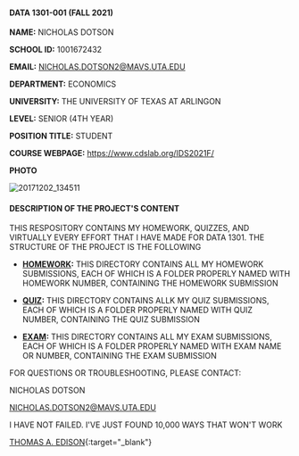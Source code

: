 #### DATA 1301-001 (FALL 2021)

**NAME:** NICHOLAS DOTSON

**SCHOOL ID:** 1001672432

**EMAIL:** NICHOLAS.DOTSON2@MAVS.UTA.EDU

**DEPARTMENT:** ECONOMICS

**UNIVERSITY:** THE UNIVERSITY OF TEXAS AT ARLINGON

**LEVEL:** SENIOR (4TH YEAR)

**POSITION TITLE:** STUDENT

**COURSE WEBPAGE:** https://www.cdslab.org/IDS2021F/

**PHOTO**
  
  ![20171202_134511](https://user-images.githubusercontent.com/91925133/138193224-99e28032-d1ef-4e60-ae10-f39c277a43a0.jpg)

#### DESCRIPTION OF THE PROJECT'S CONTENT

THIS RESPOSITORY CONTAINS MY HOMEWORK, QUIZZES, AND VIRTUALLY EVERY EFFORT THAT I HAVE MADE FOR DATA 1301. THE STRUCTURE OF THE PROJECT IS THE FOLLOWING

 * **[HOMEWORK](https://github.com/NicholasDotson/IDS2021F/blob/main/HOMEWORK):** THIS DIRECTORY CONTAINS ALL MY HOMEWORK SUBMISSIONS, EACH OF WHICH IS A FOLDER PROPERLY NAMED WITH HOMEWORK NUMBER, CONTAINING THE HOMEWORK SUBMISSION
 
* **[QUIZ](https://github.com/NicholasDotson/IDS2021F/blob/main/QUIZ):** THIS DIRECTORY CONTAINS ALLK MY QUIZ SUBMISSIONS, EACH OF WHICH IS A FOLDER PROPERLY NAMED WITH QUIZ NUMBER, CONTAINING THE QUIZ SUBMISSION
  
* **[EXAM](#EXAM):** THIS DIRECTORY CONTAINS ALL MY EXAM SUBMISSIONS, EACH OF WHICH IS A FOLDER PROPERLY NAMED WITH EXAM NAME OR NUMBER, CONTAINING THE EXAM SUBMISSION
  
FOR QUESTIONS OR TROUBLESHOOTING, PLEASE CONTACT:
  
NICHOLAS DOTSON
  
NICHOLAS.DOTSON2@MAVS.UTA.EDU

I HAVE NOT FAILED. I'VE JUST FOUND 10,000 WAYS THAT WON'T WORK

[THOMAS A. EDISON](https://en.wikipedia.org/wiki/Thomas_Edison){:target="_blank"}
